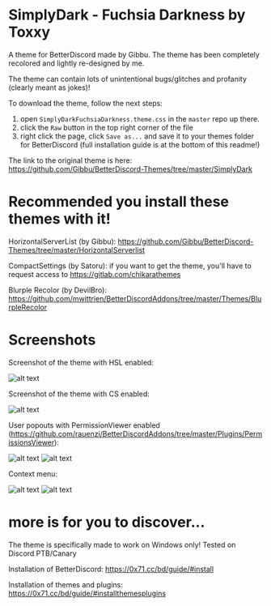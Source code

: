 # SimplyDark - Fuchsia Darkness by Toxxy
A theme for BetterDiscord made by Gibbu. The theme has been completely recolored and lightly re-designed by me.

The theme can contain lots of unintentional bugs/glitches and profanity (clearly meant as jokes)!


To download the theme, follow the next steps:
1. open `SimplyDarkFuchsiaDarkness.theme.css` in the `master` repo up there.
2. click the `Raw` button in the top right corner of the file
3. right click the page, click `Save as...` and save it to your themes folder for BetterDiscord (full installation guide is at the bottom of this readme!)

The link to the original theme is here: https://github.com/Gibbu/BetterDiscord-Themes/tree/master/SimplyDark

# Recommended you install these themes with it!

HorizontalServerList (by Gibbu): https://github.com/Gibbu/BetterDiscord-Themes/tree/master/HorizontalServerlist

CompactSettings (by Satoru): if you want to get the theme, you'll have to request access to https://gitlab.com/chikarathemes

Blurple Recolor (by DevilBro): https://github.com/mwittrien/BetterDiscordAddons/tree/master/Themes/BlurpleRecolor


# Screenshots

Screenshot of the theme with HSL enabled:

![alt text](https://i.imgur.com/HUfweB3.png)

Screenshot of the theme with CS enabled:

![alt text](https://i.imgur.com/MbRRsur.png)

User popouts with PermissionViewer enabled (https://github.com/rauenzi/BetterDiscordAddons/tree/master/Plugins/PermissionsViewer):

![alt text](https://i.imgur.com/Ch90J5l.png) ![alt text](https://i.imgur.com/FKFoKxz.png)

Context menu:

![alt text](https://i.imgur.com/i1fzeR6.png) ![alt text](https://i.imgur.com/xF3XUwL.png)

# more is for you to discover...

The theme is specifically made to work on Windows only! Tested on Discord PTB/Canary

Installation of BetterDiscord:
https://0x71.cc/bd/guide/#install

Installation of themes and plugins:
https://0x71.cc/bd/guide/#installthemesplugins
